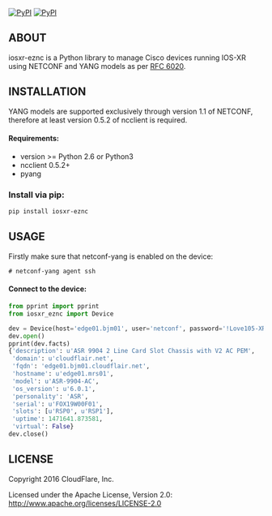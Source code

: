 [![PyPI](https://img.shields.io/pypi/v/iosxr-eznc.svg)](https://pypi.python.org/pypi/iosxr-eznc)
[![PyPI](https://img.shields.io/pypi/dm/iosxr-eznc.svg)](https://pypi.python.org/pypi/iosxr-eznc)

## ABOUT

iosxr-eznc is a Python library to manage Cisco devices running IOS-XR using NETCONF and YANG models as per [RFC 6020](https://tools.ietf.org/html/rfc6020).

## INSTALLATION

YANG models are supported exclusively through version 1.1 of NETCONF, therefore at least version 0.5.2 of ncclient is required.

#### Requirements:

* version >= Python 2.6 or Python3
* ncclient 0.5.2+
* pyang


### Install via pip:

````bash
pip install iosxr-eznc
````

## USAGE

Firstly make sure that netconf-yang is enabled on the device:

    # netconf-yang agent ssh

#### Connect to the device:

````python
from pprint import pprint
from iosxr_eznc import Device

dev = Device(host='edge01.bjm01', user='netconf', password='!Love105-XR')
dev.open()
pprint(dev.facts)
{'description': u'ASR 9904 2 Line Card Slot Chassis with V2 AC PEM',
 'domain': u'cloudflair.net',
 'fqdn': 'edge01.bjm01.cloudflair.net',
 'hostname': u'edge01.mrs01',
 'model': u'ASR-9904-AC',
 'os_version': u'6.0.1',
 'personality': 'ASR',
 'serial': u'FOX19W00F01',
 'slots': [u'RSP0', u'RSP1'],
 'uptime': 1471641.873581,
 'virtual': False}
dev.close()
````

## LICENSE

Copyright 2016 CloudFlare, Inc.

Licensed under the Apache License, Version 2.0: http://www.apache.org/licenses/LICENSE-2.0
